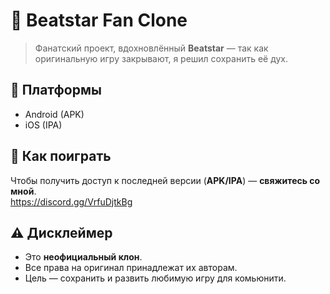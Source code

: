# 🎵 Beatstar Fan Clone  

> Фанатский проект, вдохновлённый **Beatstar** — так как оригинальную игру закрывают, я решил сохранить её дух.  

## 📱 Платформы  
- Android (APK)  
- iOS (IPA)  

## 🚀 Как поиграть  
Чтобы получить доступ к последней версии (**APK/IPA**) — **свяжитесь со мной**.  
https://discord.gg/VrfuDjtkBg

## ⚠️ Дисклеймер  
- Это **неофициальный клон**.  
- Все права на оригинал принадлежат их авторам.  
- Цель — сохранить и развить любимую игру для комьюнити.  
